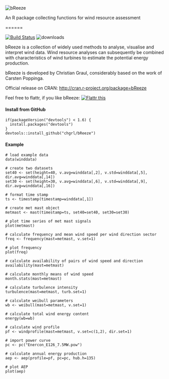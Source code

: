 <img src="bReeze_logo.png" alt="bReeze" />

An R package collecting functions for wind resource assessment

======

[![Build Status](https://api.travis-ci.org/chgrl/bReeze.png)](https://travis-ci.org/chgrl/bReeze)
![downloads](http://cranlogs.r-pkg.org/badges/grand-total/bReeze)

bReeze is a collection of widely used methods to analyse, visualise and interpret wind data. Wind resource analyses can subsequently be combined with characteristics of wind turbines to estimate the potential energy production.

bReeze is developed by Christian Graul, considerably based on the work of Carsten Poppinga.

Official release on CRAN: http://cran.r-project.org/package=bReeze

Feel free to flattr, if you like bReeze: <a href="https://flattr.com/submit/auto?user_id=chgrl&amp;url=https%3A%2F%2Fgithub.com/chgrl/bReeze" target="_blank"><img src="http://api.flattr.com/button/flattr-badge-large.png" alt="Flattr this" title="Flattr this" border="0" /></a>

#### Install from GitHub
```
if(packageVersion("devtools") < 1.6) {
  install.packages("devtools")
}
devtools::install_github("chgrl/bReeze")
```

#### Example
```
# load example data
data(winddata)

# create two datasets
set40 <- set(height=40, v.avg=winddata[,2], v.std=winddata[,5], dir.avg=winddata[,14])
set30 <- set(height=30, v.avg=winddata[,6], v.std=winddata[,9], dir.avg=winddata[,16])

# format time stamp
ts <- timestamp(timestamp=winddata[,1])

# create met mast object
metmast <- mast(timestamp=ts, set40=set40, set30=set30)

# plot time series of met mast signals
plot(metmast)

# calculate frequency and mean wind speed per wind direction sector
freq <- frequency(mast=metmast, v.set=1)

# plot frequency
plot(freq)

# calculate availability of pairs of wind speed and direction
availability(mast=metmast)

# calculate monthly means of wind speed
month.stats(mast=metmast)

# calculate turbulence intensity
turbulence(mast=metmast, turb.set=1)

# calculate weibull parameters
wb <- weibull(mast=metmast, v.set=1)

# calculate total wind energy content
energy(wb=wb)

# calculate wind profile
pf <- windprofile(mast=metmast, v.set=c(1,2), dir.set=1)

# import power curve
pc <- pc("Enercon_E126_7.5MW.pow")

# calculate annual energy production
aep <- aep(profile=pf, pc=pc, hub.h=135)

# plot AEP
plot(aep)
```
